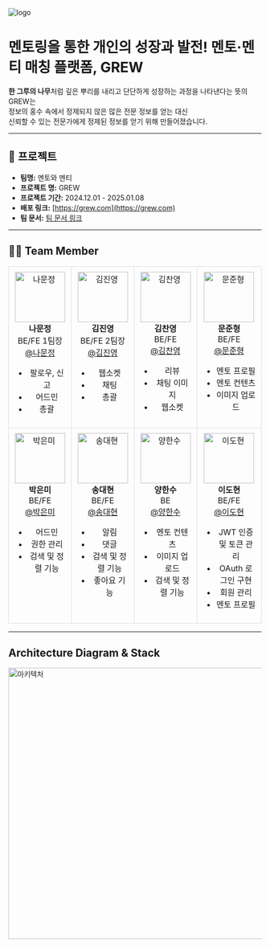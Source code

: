 ![logo](https://github.com/user-attachments/assets/7734c451-ade9-40b2-b575-19779300498a)

# 멘토링을 통한 개인의 성장과 발전! 멘토·멘티 매칭 플랫폼, GREW

**한 그루의 나무**처럼 깊은 뿌리를 내리고 단단하게 성장하는 과정을 나타낸다는 뜻의 GREW는  
정보의 홍수 속에서 정제되지 않은 많은 전문 정보를 얻는 대신  
신뢰할 수 있는 전문가에게 정제된 정보를 얻기 위해 만들어졌습니다.

---

## 📜 프로젝트

- **팀명:** 멘토와 멘티
- **프로젝트 명:** GREW
- **프로젝트 기간:** 2024.12.01 - 2025.01.08
- **배포 링크:** [https://grew.com](https://grew.com)
- **팀 문서:** [팀 문서 링크](https://docs.grew.com)

---

## 👩‍💻 Team Member

<table>
  <!-- 첫 번째 행 -->
  <tr>
    <td align="center" style="padding: 10px; border: 1px solid #ddd; vertical-align: top;">
      <img src="https://github.com/user-attachments/assets/c3f80874-ae53-4c6c-ba25-e1b90b77d3bc" width="100" height="100" alt="나문정"/><br>
      <b>나문정</b><br>
      BE/FE 1팀장<br>
      <a href="https://github.com/rickyshu">@나문정</a><br>
      <ul>
        <li>팔로우, 신고</li>
        <li>어드민</li>
        <li>총괄</li>
      </ul>
    </td>
    <td align="center" style="padding: 10px; border: 1px solid #ddd; vertical-align: top;">
      <img src="https://github.com/user-attachments/assets/eae62a00-6bc1-4315-b780-822fb576bd5c" width="100" height="100" alt="김진영"/><br>
      <b>김진영</b><br>
      BE/FE 2팀장<br>
      <a href="https://github.com/938938">@김진영</a><br>
      <ul>
        <li>웹소켓</li>
        <li>채팅</li>
        <li>총괄</li>
      </ul>
    </td>
    <td align="center" style="padding: 10px; border: 1px solid #ddd; vertical-align: top;">
      <img src="https://github.com/user-attachments/assets/15ccede9-c932-477b-9a3a-be5bc5e96987" width="100" height="100" alt="김찬영"/><br>
      <b>김찬영</b><br>
      BE/FE<br>
      <a href="https://github.com/yunhwan98">@김찬영</a><br>
      <ul>
        <li>리뷰</li>
        <li>채팅 이미지</li>
        <li>웹소켓</li>
      </ul>
    </td>
    <td align="center" style="padding: 10px; border: 1px solid #ddd; vertical-align: top;">
      <img src="https://github.com/user-attachments/assets/227dd03d-92a0-41d8-bfae-7c416469b9fa" width="100" height="100" alt="문준형"/><br>
      <b>문준형</b><br>
      BE/FE<br>
      <a href="https://github.com/khkh0109">@문준형</a><br>
      <ul>
        <li>멘토 프로필</li>
        <li>멘토 컨텐츠</li>
        <li>이미지 업로드</li>
      </ul>
    </td>
  </tr>

  <!-- 두 번째 행 -->
  <tr>
    <td align="center" style="padding: 10px; border: 1px solid #ddd; vertical-align: top;">
      <img src="https://github.com/user-attachments/assets/974659b9-cfe5-446d-a672-5cfdc85a8e0e" width="100" height="100" alt="박은미"/><br>
      <b>박은미</b><br>
      BE/FE<br>
      <a href="https://github.com/lunius94">@박은미</a><br>
      <ul>
        <li>어드민</li>
        <li>권한 관리</li>
        <li>검색 및 정렬 기능</li>
      </ul>
    </td>
    <td align="center" style="padding: 10px; border: 1px solid #ddd; vertical-align: top;">
      <img src="https://github.com/user-attachments/assets/26b4c2b2-a5d5-401f-8268-9125eb939fd7" width="100" height="100" alt="송대현"/><br>
      <b>송대현</b><br>
      BE/FE<br>
      <a href="https://github.com/xyz-wr">@송대현</a><br>
      <ul>
        <li>알림</li>
        <li>댓글</li>
        <li>검색 및 정렬 기능</li>
        <li>좋아요 기능</li>
      </ul>
    </td>
    <td align="center" style="padding: 10px; border: 1px solid #ddd; vertical-align: top;">
      <img src="https://github.com/user-attachments/assets/ca27f1f7-ac26-44b3-9658-1aa45edd5cc4" width="100" height="100" alt="양한수"/><br>
      <b>양한수</b><br>
      BE<br>
      <a href="https://github.com/xyz-wr">@양한수</a><br>
      <ul>
        <li>멘토 컨텐츠</li>
        <li>이미지 업로드</li>
        <li>검색 및 정렬 기능</li>
      </ul>
    </td>
    <td align="center" style="padding: 10px; border: 1px solid #ddd; vertical-align: top;">
      <img src="https://github.com/user-attachments/assets/bf45b332-4b3b-4f6f-9418-377420dc1b89" width="100" height="100" alt="이도현"/><br>
      <b>이도현</b><br>
      BE/FE<br>
      <a href="https://github.com/xyz-wr">@이도현</a><br>
      <ul>
        <li>JWT 인증 및 토큰 관리</li>
        <li>OAuth 로그인 구현</li>
        <li>회원 관리</li>
        <li>멘토 프로필</li>
      </ul>
    </td>
  </tr>
</table>

---

## Architecture Diagram & Stack

<img src="https://github.com/user-attachments/assets/8bd6d8c8-8ec3-4934-843a-4c5c4ff51efb" alt="아키텍처" width="720" height="540">
